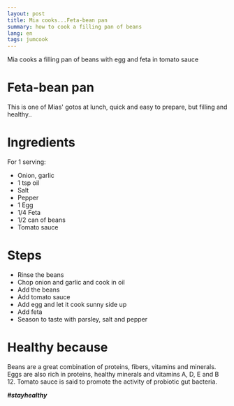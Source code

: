 ```yaml
---
layout: post
title: Mia cooks...Feta-bean pan
summary: how to cook a filling pan of beans
lang: en
tags: jumcook
---
```


<div class="message">
Mia cooks a filling pan of beans with egg and feta in tomato sauce
</div>

# Feta-bean pan
This is one of Mias' gotos at lunch, quick and easy to prepare, but filling and healthy..

# Ingredients
For 1 serving:
- Onion, garlic
- 1 tsp oil
- Salt
- Pepper
- 1 Egg
- 1/4 Feta
- 1/2 can of beans
- Tomato sauce

# Steps
- Rinse the beans
- Chop onion and garlic and cook in oil
- Add the beans
- Add tomato sauce
- Add egg and let it cook sunny side up
- Add feta
- Season to taste with parsley, salt and pepper

# Healthy because
Beans are a great combination of proteins, fibers, vitamins and minerals.
Eggs are also rich in proteins, healthy minerals and vitamins A, D, E and B 12.
Tomato sauce is said to promote the activity of probiotic gut bacteria.

**_#stayhealthy_**
